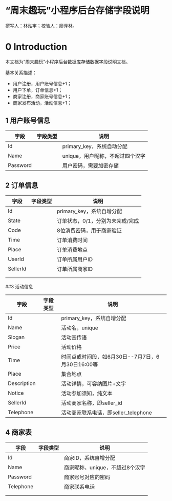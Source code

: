 # “周末趣玩”小程序后台存储字段说明

撰写人：林泓宇；校验人：廖泽林。

# 0 Introduction 

本文档为“周末趣玩”小程序后台数据库存储数据字段说明文档。

基本关系描述：

* 用户注册，用户账号信息+1；
* 用户下单，订单信息+1；
* 商家注册，商家账号信息+1；
* 商家发布活动，活动信息+1；



## 1 用户账号信息

| 字段           | 字段类型 | 说明                             |
| -------------- | -------- | -------------------------------- |
| Id        |          | primary_key，系统自动分配        |
| Name |          | unique，用户昵称，不超过四个汉字 |
| Password  |          | 用户密码，需要加密存储           |



## 2 订单信息

| 字段        | 字段类型 | 说明                             |
| ----------- | -------- | -------------------------------- |
| Id     |          | primary_key，系统自增分配        |
| State  |          | 订单状态，0/1，分别为未完成/完成 |
| Code   |          | 8位消费密码，用于商家验证        |
| Time   |          | 订单消费时间                     |
| Place  |          | 订单消费地点                     |
| UserId   |          | 订单所属用户ID                   |
| SellerId |          | 订单所属商家ID                   |
|             |          |                                  |
|             |          |                                  |





##3 活动信息

| 字段                 | 字段类型 | 说明                                              |
| -------------------- | -------- | ------------------------------------------------- |
| Id          |          | primary_key，系统自增分配                         |
| Name        |          | 活动名，unique                                    |
| Slogan      |          | 活动宣传语                                        |
| Price       |          | 活动价格                                          |
| Time        |          | 时间点或时间段，如6月30日--7月7日，6月30日16:00等 |
| Place       |          | 集合地点                                          |
| Description |          | 活动详情，可容纳图片+文字                         |
| Notice      |          | 活动参加须知，纯文本                              |
| SellerId      |          | 活动商家名称，即seller_id                         |
| Telephone   |          | 活动商家联系电话，即seller_telephone              |



## 4 商家表

 

| 字段             | 字段类型 | 说明                            |
| ---------------- | -------- | ------------------------------- |
| Id        |          | 商家ID，系统自增分配            |
| Name |          | 商家昵称，unique，不超过8个汉字 |
| Password  |          | 商家账号对应的密码              |
| Telephone |          | 商家联系电话                    |
|                  |          |                                 |
|                  |          |                                 |

